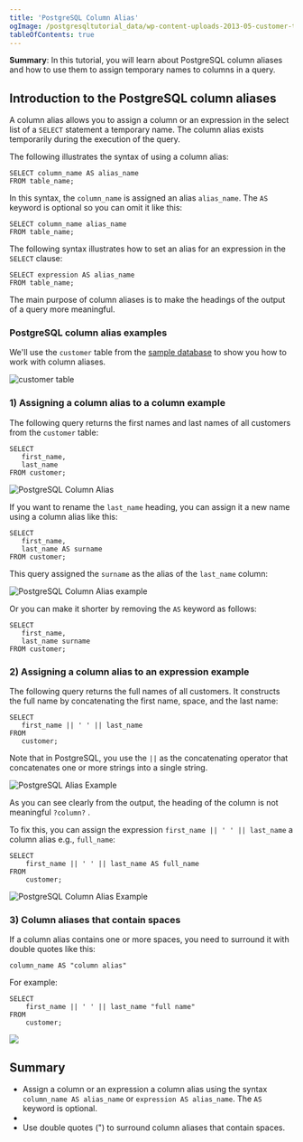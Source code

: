 ```yaml
---
title: 'PostgreSQL Column Alias'
ogImage: /postgresqltutorial_data/wp-content-uploads-2013-05-customer-table.png
tableOfContents: true
---
```



**Summary**: In this tutorial, you will learn about PostgreSQL column aliases and how to use them to assign temporary names to columns in a query.

## Introduction to the PostgreSQL column aliases

A column alias allows you to assign a column or an expression in the select list of a `SELECT` statement a temporary name. The column alias exists temporarily during the execution of the query.

The following illustrates the syntax of using a column alias:

```
SELECT column_name AS alias_name
FROM table_name;
```

In this syntax, the `column_name` is assigned an alias `alias_name`. The `AS` keyword is optional so you can omit it like this:

```
SELECT column_name alias_name
FROM table_name;
```

The following syntax illustrates how to set an alias for an expression in the `SELECT` clause:

```
SELECT expression AS alias_name
FROM table_name;
```

The main purpose of column aliases is to make the headings of the output of a query more meaningful.

### PostgreSQL column alias examples

We'll use the `customer` table from the [sample database](https://www.postgresqltutorial.com/postgresql-getting-started/postgresql-sample-database/) to show you how to work with column aliases.

![customer table](/postgresqltutorial_data/wp-content-uploads-2013-05-customer-table.png)

### 1) Assigning a column alias to a column example

The following query returns the first names and last names of all customers from the `customer` table:

```
SELECT
   first_name,
   last_name
FROM customer;
```

![PostgreSQL Column Alias](/postgresqltutorial_data/wp-content-uploads-2020-07-PostgreSQL-Column-Alias-example-1.png)

If you want to rename the `last_name` heading, you can assign it a new name using a column alias like this:

```
SELECT
   first_name,
   last_name AS surname
FROM customer;
```

This query assigned the `surname` as the alias of the `last_name` column:

![PostgreSQL Column Alias example](/postgresqltutorial_data/wp-content-uploads-2020-07-PostgreSQL-Column-Alias-Surname-example-1.png)

Or you can make it shorter by removing the `AS` keyword as follows:

```
SELECT
   first_name,
   last_name surname
FROM customer;
```

### 2) Assigning a column alias to an expression example

The following query returns the full names of all customers. It constructs the full name by concatenating the first name, space, and the last name:

```
SELECT
   first_name || ' ' || last_name
FROM
   customer;
```

Note that in PostgreSQL, you use the `||` as the concatenating operator that concatenates one or more strings into a single string.

![PostgreSQL Alias Example](/postgresqltutorial_data/wp-content-uploads-2020-07-PostgreSQL-Alias-Example.png)

As you can see clearly from the output, the heading of the column is not meaningful `?column?` .

To fix this, you can assign the expression `first_name || ' ' || last_name` a column alias e.g., `full_name`:

```
SELECT
    first_name || ' ' || last_name AS full_name
FROM
    customer;
```

![PostgreSQL Column Alias Example](/postgresqltutorial_data/wp-content-uploads-2020-07-PostgreSQL-Alias-column-alias-example.png)

### 3) Column aliases that contain spaces

If a column alias contains one or more spaces, you need to surround it with double quotes like this:

```
column_name AS "column alias"
```

For example:

```
SELECT
    first_name || ' ' || last_name "full name"
FROM
    customer;
```

![](/postgresqltutorial_data/wp-content-uploads-2020-07-PostgreSQL-Column-Alias-with-space.png)

## Summary

- Assign a column or an expression a column alias using the syntax `column_name AS alias_name` or `expression AS alias_name`. The `AS` keyword is optional.
-
- Use double quotes (") to surround column aliases that contain spaces.
